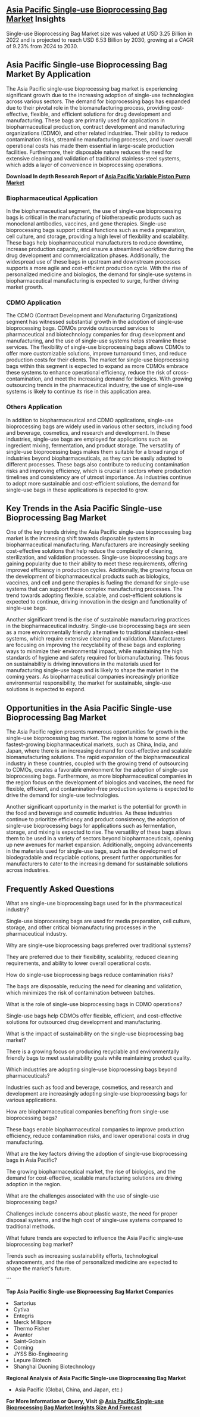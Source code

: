 <h2><a href="https://www.verifiedmarketreports.com/download-sample/?rid=297514&amp;utm_source=Github-Feb&amp;utm_medium=219" target="_blank">Asia Pacific Single-use Bioprocessing Bag Market</a> Insights</h2><p>Single-use Bioprocessing Bag Market size was valued at USD 3.25 Billion in 2022 and is projected to reach USD 6.53 Billion by 2030, growing at a CAGR of 9.23% from 2024 to 2030.</p><p><h2>Asia Pacific Single-use Bioprocessing Bag Market By Application</h2> <p>The Asia Pacific single-use bioprocessing bag market is experiencing significant growth due to the increasing adoption of single-use technologies across various sectors. The demand for bioprocessing bags has expanded due to their pivotal role in the biomanufacturing process, providing cost-effective, flexible, and efficient solutions for drug development and manufacturing. These bags are primarily used for applications in biopharmaceutical production, contract development and manufacturing organizations (CDMO), and other related industries. Their ability to reduce contamination risks, streamline manufacturing processes, and lower overall operational costs has made them essential in large-scale production facilities. Furthermore, their disposable nature reduces the need for extensive cleaning and validation of traditional stainless-steel systems, which adds a layer of convenience in bioprocessing operations. <p><strong>Download In depth Research Report of <a href="https://www.verifiedmarketreports.com/download-sample/?rid=236118&amp;utm_source=Pulse-Dec&amp;utm_medium=219" target="_blank">Asia Pacific Variable Piston Pump Market</a></strong></p></p> <h3>Biopharmaceutical Application</h3> <p>In the biopharmaceutical segment, the use of single-use bioprocessing bags is critical in the manufacturing of biotherapeutic products such as monoclonal antibodies, vaccines, and gene therapies. Single-use bioprocessing bags support critical functions such as media preparation, cell culture, and storage, providing a high level of flexibility and scalability. These bags help biopharmaceutical manufacturers to reduce downtime, increase production capacity, and ensure a streamlined workflow during the drug development and commercialization phases. Additionally, the widespread use of these bags in upstream and downstream processes supports a more agile and cost-efficient production cycle. With the rise of personalized medicine and biologics, the demand for single-use systems in biopharmaceutical manufacturing is expected to surge, further driving market growth. <h3>CDMO Application</h3> <p>The CDMO (Contract Development and Manufacturing Organizations) segment has witnessed substantial growth in the adoption of single-use bioprocessing bags. CDMOs provide outsourced services to pharmaceutical and biotechnology companies for drug development and manufacturing, and the use of single-use systems helps streamline these services. The flexibility of single-use bioprocessing bags allows CDMOs to offer more customizable solutions, improve turnaround times, and reduce production costs for their clients. The market for single-use bioprocessing bags within this segment is expected to expand as more CDMOs embrace these systems to enhance operational efficiency, reduce the risk of cross-contamination, and meet the increasing demand for biologics. With growing outsourcing trends in the pharmaceutical industry, the use of single-use systems is likely to continue its rise in this application area. <h3>Others Application</h3> <p>In addition to biopharmaceutical and CDMO applications, single-use bioprocessing bags are widely used in various other sectors, including food and beverage, cosmetics, and research and development. In these industries, single-use bags are employed for applications such as ingredient mixing, fermentation, and product storage. The versatility of single-use bioprocessing bags makes them suitable for a broad range of industries beyond biopharmaceuticals, as they can be easily adapted to different processes. These bags also contribute to reducing contamination risks and improving efficiency, which is crucial in sectors where production timelines and consistency are of utmost importance. As industries continue to adopt more sustainable and cost-efficient solutions, the demand for single-use bags in these applications is expected to grow. <h2>Key Trends in the Asia Pacific Single-use Bioprocessing Bag Market</h2> <p>One of the key trends driving the Asia Pacific single-use bioprocessing bag market is the increasing shift towards disposable systems in biopharmaceutical manufacturing. Manufacturers are increasingly seeking cost-effective solutions that help reduce the complexity of cleaning, sterilization, and validation processes. Single-use bioprocessing bags are gaining popularity due to their ability to meet these requirements, offering improved efficiency in production cycles. Additionally, the growing focus on the development of biopharmaceutical products such as biologics, vaccines, and cell and gene therapies is fueling the demand for single-use systems that can support these complex manufacturing processes. The trend towards adopting flexible, scalable, and cost-efficient solutions is expected to continue, driving innovation in the design and functionality of single-use bags. <p>Another significant trend is the rise of sustainable manufacturing practices in the biopharmaceutical industry. Single-use bioprocessing bags are seen as a more environmentally friendly alternative to traditional stainless-steel systems, which require extensive cleaning and validation. Manufacturers are focusing on improving the recyclability of these bags and exploring ways to minimize their environmental impact, while maintaining the high standards of hygiene and safety required for biomanufacturing. This focus on sustainability is driving innovations in the materials used for manufacturing single-use bags and is likely to shape the market in the coming years. As biopharmaceutical companies increasingly prioritize environmental responsibility, the market for sustainable, single-use solutions is expected to expand. <h2>Opportunities in the Asia Pacific Single-use Bioprocessing Bag Market</h2> <p>The Asia Pacific region presents numerous opportunities for growth in the single-use bioprocessing bag market. The region is home to some of the fastest-growing biopharmaceutical markets, such as China, India, and Japan, where there is an increasing demand for cost-effective and scalable biomanufacturing solutions. The rapid expansion of the biopharmaceutical industry in these countries, coupled with the growing trend of outsourcing to CDMOs, creates a favorable environment for the adoption of single-use bioprocessing bags. Furthermore, as more biopharmaceutical companies in the region focus on the development of biologics and vaccines, the need for flexible, efficient, and contamination-free production systems is expected to drive the demand for single-use technologies. <p>Another significant opportunity in the market is the potential for growth in the food and beverage and cosmetic industries. As these industries continue to prioritize efficiency and product consistency, the adoption of single-use bioprocessing bags for applications such as fermentation, storage, and mixing is expected to rise. The versatility of these bags allows them to be used in a variety of sectors beyond biopharmaceuticals, opening up new avenues for market expansion. Additionally, ongoing advancements in the materials used for single-use bags, such as the development of biodegradable and recyclable options, present further opportunities for manufacturers to cater to the increasing demand for sustainable solutions across industries. <h2>Frequently Asked Questions</h2> <p>What are single-use bioprocessing bags used for in the pharmaceutical industry?</p> <p>Single-use bioprocessing bags are used for media preparation, cell culture, storage, and other critical biomanufacturing processes in the pharmaceutical industry.</p> <p>Why are single-use bioprocessing bags preferred over traditional systems?</p> <p>They are preferred due to their flexibility, scalability, reduced cleaning requirements, and ability to lower overall operational costs.</p> <p>How do single-use bioprocessing bags reduce contamination risks?</p> <p>The bags are disposable, reducing the need for cleaning and validation, which minimizes the risk of contamination between batches.</p> <p>What is the role of single-use bioprocessing bags in CDMO operations?</p> <p>Single-use bags help CDMOs offer flexible, efficient, and cost-effective solutions for outsourced drug development and manufacturing.</p> <p>What is the impact of sustainability on the single-use bioprocessing bag market?</p> <p>There is a growing focus on producing recyclable and environmentally friendly bags to meet sustainability goals while maintaining product quality.</p> <p>Which industries are adopting single-use bioprocessing bags beyond pharmaceuticals?</p> <p>Industries such as food and beverage, cosmetics, and research and development are increasingly adopting single-use bioprocessing bags for various applications.</p> <p>How are biopharmaceutical companies benefiting from single-use bioprocessing bags?</p> <p>These bags enable biopharmaceutical companies to improve production efficiency, reduce contamination risks, and lower operational costs in drug manufacturing.</p> <p>What are the key factors driving the adoption of single-use bioprocessing bags in Asia Pacific?</p> <p>The growing biopharmaceutical market, the rise of biologics, and the demand for cost-effective, scalable manufacturing solutions are driving adoption in the region.</p> <p>What are the challenges associated with the use of single-use bioprocessing bags?</p> <p>Challenges include concerns about plastic waste, the need for proper disposal systems, and the high cost of single-use systems compared to traditional methods.</p> <p>What future trends are expected to influence the Asia Pacific single-use bioprocessing bag market?</p> <p>Trends such as increasing sustainability efforts, technological advancements, and the rise of personalized medicine are expected to shape the market's future.</p> ```</p><p><strong>Top Asia Pacific Single-use Bioprocessing Bag Market Companies</strong></p><div data-test-id=""><p><li>Sartorius</li><li> Cytiva</li><li> Entegris</li><li> Merck Millipore</li><li> Thermo Fisher</li><li> Avantor</li><li> Saint-Gobain</li><li> Corning</li><li> JYSS Bio-Engineering</li><li> Lepure Biotech</li><li> Shanghai Duoning Biotechnology</li></p><div><strong>Regional Analysis of&nbsp;Asia Pacific Single-use Bioprocessing Bag Market</strong></div><ul><li dir="ltr"><p dir="ltr">Asia Pacific (Global, China, and Japan, etc.)</p></li></ul><p><strong>For More Information or Query, Visit @&nbsp;</strong><strong><a href="https://www.verifiedmarketreports.com/product/single-use-bioprocessing-bag-market/?utm_source=Github-Feb&amp;utm_medium=219" target="_blank">Asia Pacific Single-use Bioprocessing Bag Market Insights Size And Forecast</a></strong></p></div><h2>&nbsp;</h2><div data-test-id="">&nbsp;</div>
